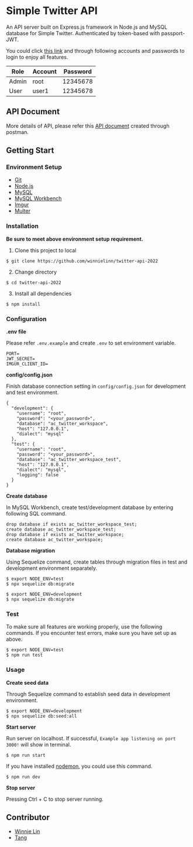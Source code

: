 # Simple Twitter API

An API server built on Express.js framework in Node.js and MySQL database for Simple Twitter. Authenticated by token-based with passport-JWT.

You could click [this link](https://limecorner.github.io/simple-twitter) and through following accounts and passwords to login to enjoy all features.

Role | Account | Password
--- | --- | ---
Admin | root | 12345678
User | user1 | 12345678

## API Document

More details of API, please refer this [API document]((https://documenter.getpostman.com/view/20220901/UyxjF5qH#intro)) created through postman.

## Getting Start

### **Environment Setup**

* [Git](https://git-scm.com/downloads)
* [Node.js](https://nodejs.org/en/download/)
* [MySQL](https://dev.mysql.com/downloads/mysql/)
* [MySQL Workbench](https://dev.mysql.com/downloads/workbench/)
* [Imgur](https://api.imgur.com/oauth2/addclient)
* [Multer](https://www.npmjs.com/package/multer)

### **Installation**

**Be sure to meet above environment setup requirement.**

1. Clone  this project to local

```
$ git clone https://github.com/winnielinn/twitter-api-2022
```

2. Change directory

```
$ cd twitter-api-2022
```

3. Install all dependencies

```
$ npm install
```

### **Configuration**

**.env file**

Please refer `.env.example` and create `.env` to set environment variable.

```
PORT=
JWT_SECRET=
IMGUR_CLIENT_ID=
```

**config/config.json**

Finish database connection setting in `config/config.json` for development and test environment.

```
{
  "development": {
    "username": "root",
    "password": "<your_password>",
    "database": "ac_twitter_workspace",
    "host": "127.0.0.1",
    "dialect": "mysql"
  },
  "test": {
    "username": "root",
    "password": "<your_password>",
    "database": "ac_twitter_workspace_test",
    "host": "127.0.0.1",
    "dialect": "mysql",
    "logging": false
  }
}
```

**Create database**

In MySQL Workbench, create test/development database by entering following SQL command.

```
drop database if exists ac_twitter_workspace_test; 
create database ac_twitter_workspace_test;
drop database if exists ac_twitter_workspace; 
create database ac_twitter_workspace;
```

**Database migration**

Using Sequelize command, create tables through migration files in test and development environment separately.

```
$ export NODE_ENV=test
$ npx sequelize db:migrate
```

```
$ export NODE_ENV=development
$ npx sequelize db:migrate
```
### **Test**

To make sure all features are working properly, use the following commands. If you encounter test errors, make sure you have set up as above.

```
$ export NODE_ENV=test
$ npm run test
``` 

### **Usage**

**Create seed data**

Through Sequelize command to establish seed data in development environment.

```
$ export NODE_ENV=development
$ npx sequelize db:seed:all
```

**Start server**

Run server on localhost. If successful, `Example app listening on port 3000!` will show in terminal.

```
$ npm run start
```

If you have installed [nodemon](https://www.npmjs.com/package/nodemon), you could use this command.

```
$ npm run dev
```

**Stop server**

Pressing Ctrl + C to stop server running.

## Contributor

* [Winnie Lin](https://github.com/winnielinn)
* [Tang](https://github.com/hitpop2216)
